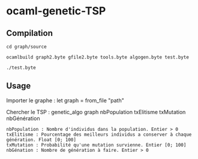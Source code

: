 # ocaml-genetic-TSP

## Compilation

    cd graph/source

    ocamlbuild graph2.byte gfile2.byte tools.byte algogen.byte test.byte

    ./test.byte

## Usage

Importer le graphe : 
    let graph = from_file "path"

Chercher le TSP :
    genetic_algo graph nbPopulation txElitisme txMutation nbGénération

    nbPopulation : Nombre d'individus dans la population. Entier > 0
    txElitisme : Pourcentage des meilleurs individus a conserver à chaque génération. Float [0; 100]
    txMutation : Probabilité qu'une mutation survienne. Entier [0; 100]
    nbGénation : Nombre de génération à faire. Entier > 0
    




